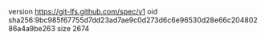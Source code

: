 version https://git-lfs.github.com/spec/v1
oid sha256:9bc985f67755d7dd23ad7ae9c0d273d6c6e96530d28e66c20480286a4a9be263
size 2674

